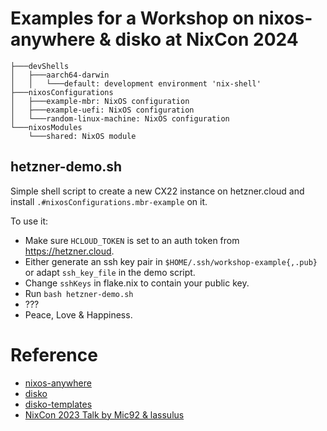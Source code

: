 # Examples for a Workshop on nixos-anywhere & disko at NixCon 2024

``` text
├───devShells
│   ├───aarch64-darwin
│   │   └───default: development environment 'nix-shell'
├───nixosConfigurations
│   ├───example-mbr: NixOS configuration
│   ├───example-uefi: NixOS configuration
│   └───random-linux-machine: NixOS configuration
└───nixosModules
    └───shared: NixOS module
```

## hetzner-demo.sh

Simple shell script to create a new CX22 instance on hetzner.cloud and install
`.#nixosConfigurations.mbr-example` on it.

To use it:

* Make sure `HCLOUD_TOKEN` is set to an auth token from https://hetzner.cloud.
* Either generate an ssh key pair in `$HOME/.ssh/workshop-example{,.pub}` or adapt `ssh_key_file` in the demo script.
* Change `sshKeys` in flake.nix to contain your public key.
* Run `bash hetzner-demo.sh`
* ???
* Peace, Love & Happiness.

# Reference

* [nixos-anywhere](https://github.com/nix-community/nixos-anywhere)
* [disko](https://github.com/nix-community/disko)
* [disko-templates](https://github.com/nix-community/disko-templates)
* [NixCon 2023 Talk by Mic92 & lassulus](https://media.ccc.de/v/nixcon-2023-35975-disko-and-nixos-anywhere-declarative-and-remote-installation-of-nixos)
